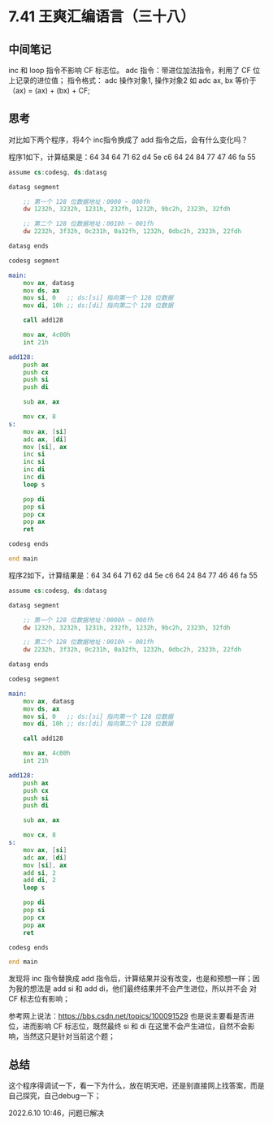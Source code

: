 # 7.41 王爽汇编语言（三十八）

## 中间笔记
inc 和 loop 指令不影响 CF 标志位。
adc 指令：带进位加法指令，利用了 CF 位上记录的进位值；
指令格式： adc 操作对象1, 操作对象2
如 adc ax, bx 等价于 （ax) = (ax) + (bx) + CF;

## 思考
对比如下两个程序，将4个 inc指令换成了 add 指令之后，会有什么变化吗？

程序1如下，计算结果是：64 34 64 71 62 d4 5e c6 64 24 84 77 47 46 fa 55
```asm
assume cs:codesg, ds:datasg

datasg segment

    ;; 第一个 128 位数据地址：0000 ~ 000fh
    dw 1232h, 3232h, 1231h, 232fh, 1232h, 9bc2h, 2323h, 32fdh

    ;; 第二个 128 位数据地址：0010h ~ 001fh
    dw 2232h, 3f32h, 0c231h, 0a32fh, 1232h, 0dbc2h, 2323h, 22fdh

datasg ends

codesg segment

main:
    mov ax, datasg
    mov ds, ax
    mov si, 0   ;; ds:[si] 指向第一个 128 位数据
    mov di, 10h ;; ds:[di] 指向第二个 128 位数据

    call add128

    mov ax, 4c00h
    int 21h

add128:
    push ax
    push cx
    push si
    push di

    sub ax, ax

    mov cx, 8
s:
    mov ax, [si]
    adc ax, [di]
    mov [si], ax
    inc si
    inc si
    inc di
    inc di
    loop s

    pop di
    pop si
    pop cx
    pop ax
    ret

codesg ends

end main
```

程序2如下，计算结果是：64 34 64 71 62 d4 5e c6 64 24 84 77 46 46 fa 55
```asm
assume cs:codesg, ds:datasg

datasg segment

    ;; 第一个 128 位数据地址：0000h ~ 000fh
    dw 1232h, 3232h, 1231h, 232fh, 1232h, 9bc2h, 2323h, 32fdh

    ;; 第二个 128 位数据地址：0010h ~ 001fh
    dw 2232h, 3f32h, 0c231h, 0a32fh, 1232h, 0dbc2h, 2323h, 22fdh

datasg ends

codesg segment

main:
    mov ax, datasg
    mov ds, ax
    mov si, 0   ;; ds:[si] 指向第一个 128 位数据
    mov di, 10h ;; ds:[di] 指向第二个 128 位数据

    call add128

    mov ax, 4c00h
    int 21h

add128:
    push ax
    push cx
    push si
    push di

    sub ax, ax

    mov cx, 8
s:
    mov ax, [si]
    adc ax, [di]
    mov [si], ax
    add si, 2
    add di, 2
    loop s

    pop di
    pop si
    pop cx
    pop ax
    ret

codesg ends

end main
```

发现将 inc 指令替换成 add 指令后，计算结果并没有改变，也是和预想一样；因为我的想法是 add si 和 add di，他们最终结果并不会产生进位，所以并不会
对 CF 标志位有影响；

参考网上说法：https://bbs.csdn.net/topics/100091529
也是说主要看是否进位，进而影响 CF 标志位，既然最终 si 和 di 在这里不会产生进位，自然不会影响，当然这只是针对当前这个题；

## 总结
这个程序得调试一下，看一下为什么，放在明天吧，还是别直接网上找答案，而是自己探究，自己debug一下；

2022.6.10 10:46，问题已解决
